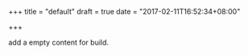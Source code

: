 +++
title = "default"
draft = true
date = "2017-02-11T16:52:34+08:00"

+++

add a empty content for build.